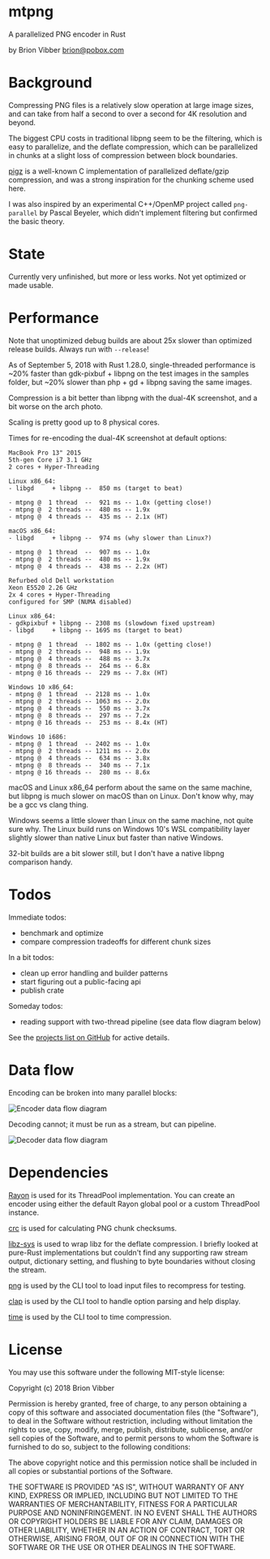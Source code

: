 # mtpng

A parallelized PNG encoder in Rust

by Brion Vibber <brion@pobox.com>

# Background

Compressing PNG files is a relatively slow operation at large image sizes, and can take from half a second to over a second for 4K resolution and beyond.

The biggest CPU costs in traditional libpng seem to be the filtering, which is easy to parallelize, and the deflate compression, which can be parallelized in chunks at a slight loss of compression between block boundaries.

[pigz](https://zlib.net/pigz/) is a well-known C implementation of parallelized deflate/gzip compression, and was a strong inspiration for the chunking scheme used here.

I was also inspired by an experimental C++/OpenMP project called `png-parallel` by Pascal Beyeler, which didn't implement filtering but confirmed the basic theory.

# State

Currently very unfinished, but more or less works. Not yet optimized or made usable.

# Performance

Note that unoptimized debug builds are about 25x slower than optimized release builds. Always run with `--release`!

As of September 5, 2018 with Rust 1.28.0, single-threaded performance is ~20% faster than gdk-pixbuf + libpng on the test images in the samples folder, but ~20% slower than php + gd + libpng saving the same images.

Compression is a bit better than libpng with the dual-4K screenshot, and a bit worse on the arch photo.

Scaling is pretty good up to 8 physical cores.

Times for re-encoding the dual-4K screenshot at default options:

```
MacBook Pro 13" 2015
5th-gen Core i7 3.1 GHz
2 cores + Hyper-Threading

Linux x86_64:
- libgd     + libpng --  850 ms (target to beat)

- mtpng @  1 thread  --  921 ms -- 1.0x (getting close!)
- mtpng @  2 threads --  480 ms -- 1.9x
- mtpng @  4 threads --  435 ms -- 2.1x (HT)

macOS x86_64:
- libgd     + libpng --  974 ms (why slower than Linux?)

- mtpng @  1 thread  --  907 ms -- 1.0x
- mtpng @  2 threads --  480 ms -- 1.9x
- mtpng @  4 threads --  438 ms -- 2.2x (HT)
```

```
Refurbed old Dell workstation
Xeon E5520 2.26 GHz
2x 4 cores + Hyper-Threading
configured for SMP (NUMA disabled)

Linux x86_64:
- gdkpixbuf + libpng -- 2308 ms (slowdown fixed upstream)
- libgd     + libpng -- 1695 ms (target to beat)

- mtpng @  1 thread  -- 1802 ms -- 1.0x (getting close!)
- mtpng @  2 threads --  948 ms -- 1.9x
- mtpng @  4 threads --  488 ms -- 3.7x
- mtpng @  8 threads --  264 ms -- 6.8x
- mtpng @ 16 threads --  229 ms -- 7.8x (HT)

Windows 10 x86_64:
- mtpng @  1 thread  -- 2128 ms -- 1.0x
- mtpng @  2 threads -- 1063 ms -- 2.0x
- mtpng @  4 threads --  550 ms -- 3.7x
- mtpng @  8 threads --  297 ms -- 7.2x
- mtpng @ 16 threads --  253 ms -- 8.4x (HT)

Windows 10 i686:
- mtpng @  1 thread  -- 2402 ms -- 1.0x
- mtpng @  2 threads -- 1211 ms -- 2.0x
- mtpng @  4 threads --  634 ms -- 3.8x
- mtpng @  8 threads --  340 ms -- 7.1x
- mtpng @ 16 threads --  280 ms -- 8.6x
```

macOS and Linux x86_64 perform about the same on the same machine, but libpng is much slower on macOS than on Linux. Don't know why, may be a gcc vs clang thing.

Windows seems a little slower than Linux on the same machine, not quite sure why. The Linux build runs on Windows 10's WSL compatibility layer slightly slower than native Linux but faster than native Windows.

32-bit builds are a bit slower still, but I don't have a native libpng comparison handy.

# Todos

Immediate todos:
* benchmark and optimize
* compare compression tradeoffs for different chunk sizes

In a bit todos:
* clean up error handling and builder patterns
* start figuring out a public-facing api
* publish crate

Someday todos:
* reading support with two-thread pipeline (see data flow diagram below)

See the [projects list on GitHub](https://github.com/brion/mtpng/projects) for active details.


# Data flow

Encoding can be broken into many parallel blocks:

![Encoder data flow diagram](https://raw.githubusercontent.com/brion/mtpng/master/docs/data-flow-write.png)

Decoding cannot; it must be run as a stream, but can pipeline.

![Decoder data flow diagram](https://raw.githubusercontent.com/brion/mtpng/master/docs/data-flow-read.png)

# Dependencies

[Rayon](https://crates.io/crates/rayon) is used for its ThreadPool implementation. You can create an encoder using either the default Rayon global pool or a custom ThreadPool instance.

[crc](https://crates.io/crates/crc) is used for calculating PNG chunk checksums.

[libz-sys](https://crates.io/crates/libz-sys) is used to wrap libz for the deflate compression. I briefly looked at pure-Rust implementations but couldn't find any supporting raw stream output, dictionary setting, and flushing to byte boundaries without closing the stream.

[png](https://crates.io/crates/png) is used by the CLI tool to load input files to recompress for testing.

[clap](https://crates.io/crates/clap) is used by the CLI tool to handle option parsing and help display.

[time](https://crates.io/crates/time) is used by the CLI tool to time compression.

# License

You may use this software under the following MIT-style license:

Copyright (c) 2018 Brion Vibber

Permission is hereby granted, free of charge, to any person obtaining a copy
of this software and associated documentation files (the "Software"), to deal
in the Software without restriction, including without limitation the rights
to use, copy, modify, merge, publish, distribute, sublicense, and/or sell
copies of the Software, and to permit persons to whom the Software is
furnished to do so, subject to the following conditions:

The above copyright notice and this permission notice shall be included in
all copies or substantial portions of the Software.

THE SOFTWARE IS PROVIDED "AS IS", WITHOUT WARRANTY OF ANY KIND, EXPRESS OR
IMPLIED, INCLUDING BUT NOT LIMITED TO THE WARRANTIES OF MERCHANTABILITY,
FITNESS FOR A PARTICULAR PURPOSE AND NONINFRINGEMENT. IN NO EVENT SHALL THE
AUTHORS OR COPYRIGHT HOLDERS BE LIABLE FOR ANY CLAIM, DAMAGES OR OTHER
LIABILITY, WHETHER IN AN ACTION OF CONTRACT, TORT OR OTHERWISE, ARISING FROM,
OUT OF OR IN CONNECTION WITH THE SOFTWARE OR THE USE OR OTHER DEALINGS IN
THE SOFTWARE.
